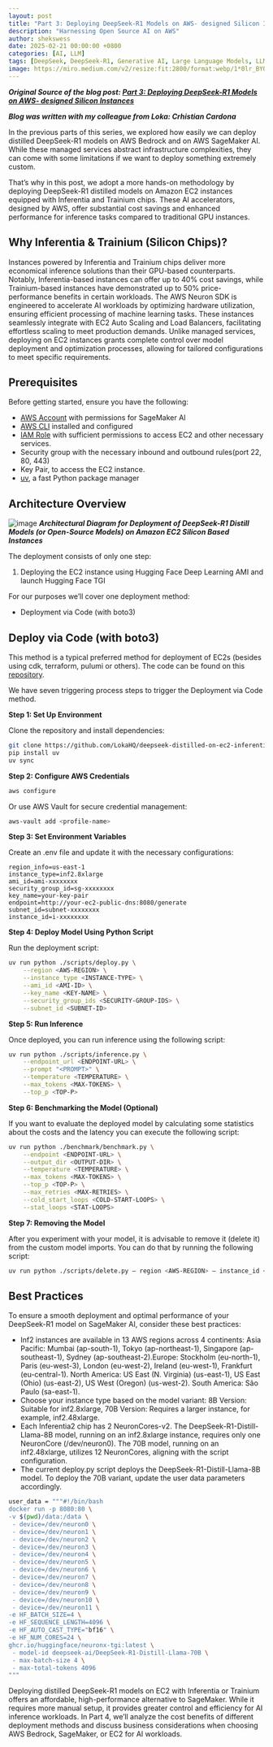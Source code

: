 ```yaml
---
layout: post
title: "Part 3: Deploying DeepSeek-R1 Models on AWS- designed Silicon Instances" 
description: "Harnessing Open Source AI on AWS"
author: shekswess
date: 2025-02-21 00:00:00 +0800
categories: [AI, LLM]
tags: [DeepSeek, DeepSeek-R1, Generative AI, Large Language Models, LLMs, AI, Machine Learning, Open Source]
image: https://miro.medium.com/v2/resize:fit:2800/format:webp/1*0lr_BYOYcsuXOa2N-ZZNoA.png
---
```


_**Original Source of the blog post: [Part 3: Deploying DeepSeek-R1 Models on AWS- designed Silicon Instances](https://medium.com/loka-engineering/part-3-deploying-deepseek-r1-models-on-aws-designed-silicon-instances-0aef410d0617)**_

_**Blog was written with my colleague from Loka: Crhistian Cardona**_


In the previous parts of this series, we explored how easily we can deploy distilled DeepSeek-R1 models on AWS Bedrock and on AWS SageMaker AI. While these managed services abstract infrastructure complexities, they can come with some limitations if we want to deploy something extremely custom.

That’s why in this post, we adopt a more hands-on methodology by deploying DeepSeek-R1 distilled models on Amazon EC2 instances equipped with Inferentia and Trainium chips. These AI accelerators, designed by AWS, offer substantial cost savings and enhanced performance for inference tasks compared to traditional GPU instances.

## Why Inferentia & Trainium (Silicon Chips)?

Instances powered by Inferentia and Trainium chips deliver more economical inference solutions than their GPU-based counterparts. Notably, Inferentia-based instances can offer up to 40% cost savings, while Trainium-based instances have demonstrated up to 50% price-performance benefits in certain workloads. The AWS Neuron SDK is engineered to accelerate AI workloads by optimizing hardware utilization, ensuring efficient processing of machine learning tasks. These instances seamlessly integrate with EC2 Auto Scaling and Load Balancers, facilitating effortless scaling to meet production demands. Unlike managed services, deploying on EC2 instances grants complete control over model deployment and optimization processes, allowing for tailored configurations to meet specific requirements.

## Prerequisites

Before getting started, ensure you have the following:

- [AWS Account](https://aws.amazon.com/account/) with permissions for SageMaker AI
- [AWS CLI](https://aws.amazon.com/cli/) installed and configured
- [IAM Role](https://docs.aws.amazon.com/IAM/latest/UserGuide/id_roles.html) with sufficient permissions to access EC2 and other necessary services.
- Security group with the necessary inbound and outbound rules(port 22, 80, 443)
- Key Pair, to access the EC2 instance.
- [uv](https://docs.astral.sh/uv/), a fast Python package manager

## Architecture Overview

![image](https://miro.medium.com/v2/resize:fit:1100/format:webp/0*parnLnHjdRlxTT2X)
_**Architectural Diagram for Deployment of DeepSeek-R1 Distill Models (or Open-Source Models) on Amazon EC2 Silicon Based Instances**_

The deployment consists of only one step:

1. Deploying the EC2 instance using Hugging Face Deep Learning AMI and launch Hugging Face TGI

For our purposes we’ll cover one deployment method:

- Deployment via Code (with boto3)

## Deploy via Code (with boto3)

This method is a typical preferred method for deployment of EC2s (besides using cdk, terraform, pulumi or others). The code can be found on this [repository](https://github.com/LokaHQ/deepseek-distilled-on-ec2-inferentia-trainium).

We have seven triggering process steps to trigger the Deployment via Code method.

**Step 1: Set Up Environment**

Clone the repository and install dependencies:

```bash
git clone https://github.com/LokaHQ/deepseek-distilled-on-ec2-inferentia-trainium.git
pip install uv
uv sync
```

**Step 2: Configure AWS Credentials**

```bash
aws configure
```

Or use AWS Vault for secure credential management:

```bash
aws-vault add <profile-name>
```

**Step 3: Set Environment Variables**

Create an .env file and update it with the necessary configurations:

```plaintext
region_info=us-east-1
instance_type=inf2.8xlarge
ami_id=ami-xxxxxxxx
security_group_id=sg-xxxxxxxx
key_name=your-key-pair
endpoint=http://your-ec2-public-dns:8080/generate
subnet_id=subnet-xxxxxxxx
instance_id=i-xxxxxxxx
```

**Step 4: Deploy Model Using Python Script**

Run the deployment script:

```bash
uv run python ./scripts/deploy.py \
    --region <AWS-REGION> \
    --instance_type <INSTANCE-TYPE> \
    --ami_id <AMI-ID> \
    --key_name <KEY-NAME> \
    --security_group_ids <SECURITY-GROUP-IDS> \
    --subnet_id <SUBNET-ID>
```

**Step 5: Run Inference**

Once deployed, you can run inference using the following script:

```bash
uv run python ./scripts/inference.py \
    --endpoint_url <ENDPOINT-URL> \
    --prompt "<PROMPT>" \
    --temperature <TEMPERATURE> \
    --max_tokens <MAX-TOKENS> \
    --top_p <TOP-P>
```

**Step 6: Benchmarking the Model (Optional)**

If you want to evaluate the deployed model by calculating some statistics about the costs and the latency you can execute the following script:

```bash
uv run python ./benchmark/benchmark.py \
    --endpoint <ENDPOINT-URL> \
    --output_dir <OUTPUT-DIR> \
    --temperature <TEMPERATURE> \
    --max_tokens <MAX-TOKENS> \
    --top_p <TOP-P> \
    --max_retries <MAX-RETRIES> \
    --cold_start_loops <COLD-START-LOOPS> \
    --stat_loops <STAT-LOOPS>
```

**Step 7: Removing the Model**

After you experiment with your model, it is advisable to remove it (delete it) from the custom model imports. You can do that by running the following script:

```bash
uv run python ./scripts/delete.py — region <AWS-REGION> — instance_id <INSTANCE-ID>
```

## Best Practices

To ensure a smooth deployment and optimal performance of your DeepSeek-R1 model on SageMaker AI, consider these best practices:

- Inf2 instances are available in 13 AWS regions across 4 continents: Asia Pacific: Mumbai (ap-south-1), Tokyo (ap-northeast-1), Singapore (ap-southeast-1), Sydney (ap-southeast-2).Europe: Stockholm (eu-north-1), Paris (eu-west-3), London (eu-west-2), Ireland (eu-west-1), Frankfurt (eu-central-1). North America: US East (N. Virginia) (us-east-1), US East (Ohio) (us-east-2), US West (Oregon) (us-west-2). South America: São Paulo (sa-east-1).
- Choose your instance type based on the model variant: 8B Version: Suitable for inf2.8xlarge, 70B Version: Requires a larger instance, for example, inf2.48xlarge.
- Each Inferentia2 chip has 2 NeuronCores-v2. The DeepSeek-R1-Distill-Llama-8B model, running on an inf2.8xlarge instance, requires only one NeuronCore (/dev/neuron0). The 70B model, running on an inf2.48xlarge, utilizes 12 NeuronCores, aligning with the script configuration.
- The current deploy.py script deploys the DeepSeek-R1-Distill-Llama-8B model. To deploy the 70B variant, update the user data parameters accordingly.

```bash
user_data = """#!/bin/bash
docker run -p 8080:80 \
-v $(pwd)/data:/data \
 - device=/dev/neuron0 \
 - device=/dev/neuron1 \
 - device=/dev/neuron2 \
 - device=/dev/neuron3 \
 - device=/dev/neuron4 \
 - device=/dev/neuron5 \
 - device=/dev/neuron6 \
 - device=/dev/neuron7 \
 - device=/dev/neuron8 \
 - device=/dev/neuron9 \
 - device=/dev/neuron10 \
 - device=/dev/neuron11 \
-e HF_BATCH_SIZE=4 \
-e HF_SEQUENCE_LENGTH=4096 \
-e HF_AUTO_CAST_TYPE="bf16" \
-e HF_NUM_CORES=24 \
ghcr.io/huggingface/neuronx-tgi:latest \
 - model-id deepseek-ai/DeepSeek-R1-Distill-Llama-70B \
 - max-batch-size 4 \
 - max-total-tokens 4096
"""
```

Deploying distilled DeepSeek-R1 models on EC2 with Inferentia or Trainium offers an affordable, high-performance alternative to SageMaker. While it requires more manual setup, it provides greater control and efficiency for AI inference workloads. In Part 4, we’ll analyze the cost benefits of different deployment methods and discuss business considerations when choosing AWS Bedrock, SageMaker, or EC2 for AI workloads.